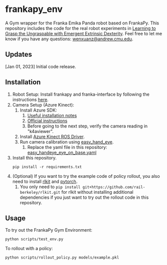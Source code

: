# frankapy_env

A Gym wrapper for the Franka Emika Panda robot based on FrankaPy. This repository includes the code for the real robot experiments in [Learning to Grasp the Ungraspable with Emergent Extrinsic Dexterity](https://sites.google.com/view/grasp-ungraspable?pli=1). 
Feel free to let me know if you have any questions: wenxuanz@andrew.cmu.edu.

## Updates
[Jan 01, 2023] Initial code release.

## Installation
1. Robot Setup: Install frankapy and franka-interface by following the instructions [here](https://github.com/iamlab-cmu/frankapy).
2. Camera Setup (Azure Kinect):
   1. Install Azure SDK:
      1. [Useful installation notes](https://gist.github.com/madelinegannon/c212dbf24fc42c1f36776342754d81bc)
      2. [Official instructions](https://docs.microsoft.com/en-us/azure/Kinect-dk/sensor-sdk-download)
      3. Before going to the next step, verify the camera reading in "k4aviewer".
   2. Install [Azure Kinect ROS Driver](https://github.com/microsoft/Azure_Kinect_ROS_Driver). 
   3. Run camera calibration using [easy_hand_eye](https://github.com/IFL-CAMP/easy_handeye).
      1. Replace the yaml file in this repository: [easy_handeye_eye_on_base.yaml](frankapy_env%2Feasy_handeye%2Feasy_handeye_eye_on_base.yaml)
3. Install this repository.
    ```
    pip install -r requirements.txt
    ```
4. (Optional) If you want to try the example code of policy rollout, you also need to install [rlkit](https://github.com/rail-berkeley/rlkit) and [pytorch](https://pytorch.org/).
   1. You only need to ```pip install git+https://github.com/rail-berkeley/rlkit.git``` for rlkit without installing additional dependencies if you just want to try out the rollout code in this repository.

## Usage
To try out the FrankaPy Gym Environment:
```
python scripts/test_env.py
```
To rollout with a policy:
```
python scripts/rollout_policy.py models/example.pkl
```
